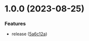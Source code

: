 # 1.0.0 (2023-08-25)


### Features

* release ([5a6c12a](https://github.com/fgiova/fastify-sqs-consumer/commit/5a6c12a630fef4b93fda84cbca7bf8ffe4322c9a))
